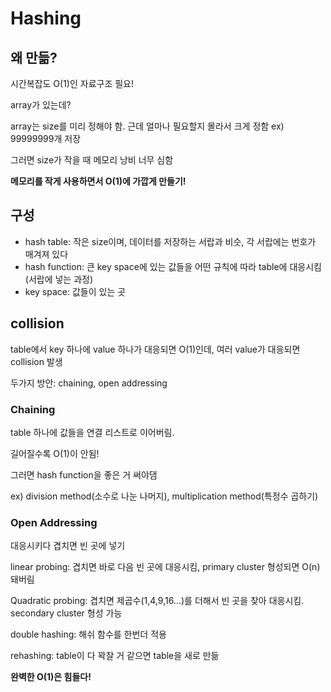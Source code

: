 # Hashing
## 왜 만듦?

시간복잡도 O(1)인 자료구조 필요!

array가 있는데?

array는 size를 미리 정해야 함. 근데 얼마나 필요할지 몰라서 크게 정함 ex) 99999999개 저장

그러면 size가 작을 때 메모리 낭비 너무 심함

**메모리를 작게 사용하면서 O(1)에 가깝게 만들기!**

## 구성

- hash table: 작은 size이며, 데이터를 저장하는 서랍과 비슷, 각 서랍에는 번호가 매겨져 있다
- hash function: 큰 key space에 있는 값들을 어떤 규칙에 따라 table에 대응시킴(서랍에 넣는 과정)
- key space: 값들이 있는 곳

## collision

table에서 key 하나에 value 하나가 대응되면 O(1)인데, 여러 value가 대응되면 collision 발생

두가지 방안: chaining, open addressing

### Chaining

table 하나에 값들을 연결 리스트로 이어버림.

길어질수록 O(1)이 안됨!

그러면 hash function을 좋은 거 써야댐 

ex) division method(소수로 나눈 나머지), multiplication method(특정수 곱하기)

### Open Addressing

대응시키다 겹치면 빈 곳에 넣기

linear probing: 겹치면 바로 다음 빈 곳에 대응시킴, primary cluster 형성되면 O(n)돼버림

Quadratic probing: 겹치면 제곱수(1,4,9,16...)를 더해서 빈 곳을 찾아 대응시킴. secondary cluster 형성 가능

double hashing: 해쉬 함수를 한번더 적용

rehashing: table이 다 꽉찰 거 같으면 table을 새로 만듦

**완벽한 O(1)은 힘들다!**
